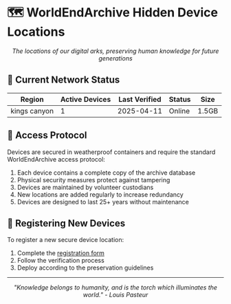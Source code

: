 # 🗺️ WorldEndArchive Hidden Device Locations

<p align="center">
  <i>The locations of our digital arks, preserving human knowledge for future generations</i>
</p>

## 📡 Current Network Status

| Region               | Active Devices | Last Verified | Status  | Size   |
|----------------------|----------------|----------------|---------|--------|
| kings canyon  | 1              | 2025-04-11     | Online  | 1.5GB |



## 🔐 Access Protocol

Devices are secured in weatherproof containers and require the standard WorldEndArchive access protocol:

1. Each device contains a complete copy of the archive database
2. Physical security measures protect against tampering
3. Devices are maintained by volunteer custodians
4. New locations are added regularly to increase redundancy
5. Devices are designed to last 25+ years without maintenance


## 🔄 Registering New Devices

To register a new secure device location:

1. Complete the [registration form](https://forms.gle/SJ9AUYV5p3ypvmXw8)
2. Follow the verification process
3. Deploy according to the preservation guidelines

---

<p align="center">
  <i>"Knowledge belongs to humanity, and is the torch which illuminates the world." - Louis Pasteur</i>
</p> 
